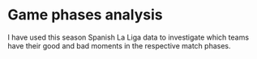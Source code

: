 # Game phases analysis

I have used this season Spanish La Liga data to investigate which teams have their good and bad moments in the respective match phases.
